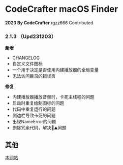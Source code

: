 # CodeCrafter macOS Finder

**2023 By CodeCrafter** rgzz666 Contributed

### 2.1.3 （Upd231203）

**新增**

- CHANGELOG
- 自定义文件图标
- 一个用于决定是否使用内建播放器的全局变量
- 无法访问目录的错误页

**修复**

- 内建播放器播放音频时，卡死主线程的问题
- 启动时重复绘制图标的问题
- 代码中重复运行的问题
- 侧边栏导致卡死的问题
- 出现NameError的问题
- 删除冗余代码，解决⛰️问题

## 其他

[本网站](https://github.com/CodeCrafter-TL/CodeCrafter-macOS-Finder)
